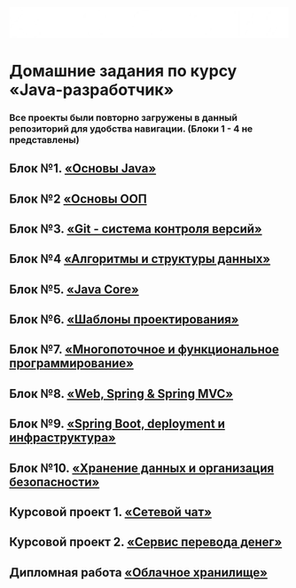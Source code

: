 
![](netology_logo.png)

# Домашние задания по курсу «Java-разработчик»
### Все проекты были повторно загружены в данный репозиторий для удобства навигации. (Блоки 1 - 4 не представлены) 

## Блок №1. [«Основы Java»](https://github.com/netology-code/java-homeworks/blob/java-43/README.md)

## Блок №2 [«Основы ООП](https://github.com/netology-code/jm-homeworks/blob/jm-43/README.md)

## Блок №3. [«Git - система контроля версий»](https://github.com/netology-code/git-2-homeworks/blob/main/README.md)

## Блок №4 [«Алгоритмы и структуры данных»](https://github.com/netology-code/algo-homeworks/blob/algo-4/README.md)

## Блок №5. [«Java Core»](/05.%20Java%20Core/README.md)

## Блок №6. [«Шаблоны проектирования»](/06.%20Patterns/README.md)

## Блок №7. [«Многопоточное и функциональное программирование»](/07.%20Multithreading/README.md)

## Блок №8. [«Web, Spring & Spring MVC»](/08.%20Web,%20Spring%20&%20Spring%20MVC/README.md)

## Блок №9. [«Spring Boot, deployment и инфраструктура»](/09.%20Spring%20Boot,%20deployment,%20infrastructure/README.md)

## Блок №10. [«Хранение данных и организация безопасности»](/10.%20SQL,%20security/README.md)

## Курсовой проект 1. [«Сетевой чат»](/Final%20projects/course-project-network-chat/README.md)

## Курсовой проект 2. [«Сервис перевода денег»](/Final%20projects/course-project-money-transfer-service/README.md)

## Дипломная работа [«Облачное хранилище»](/Final%20projects/graduate-work-cloud-service/README.md)

